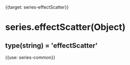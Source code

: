 
{{target: series-effectScatter}}

# series.effectScatter(Object)

## type(string) = 'effectScatter'

{{use: series-common}}
    